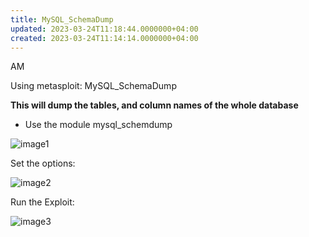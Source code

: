 ```yaml
---
title: MySQL_SchemaDump
updated: 2023-03-24T11:18:44.0000000+04:00
created: 2023-03-24T11:14:14.0000000+04:00
---
```


AM

Using metasploit: MySQL_SchemaDump

**This will dump the tables, and column names of the whole database**

- Use the module mysql_schemdump

![image1](image1-44.png)

Set the options:

![image2](image2-22.png)

Run the Exploit:

![image3](image3-14.png)

